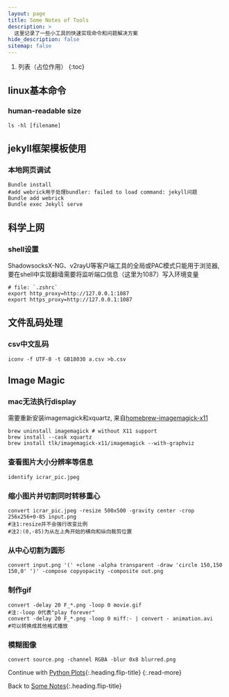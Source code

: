 ```yaml
---
layout: page
title: Some Notes of Tools
description: >
  这里记录了一些小工具的快速实现命令和问题解决方案
hide_description: false
sitemap: false
---
```


1. 列表（占位作用）
{:toc}

## linux基本命令
### human-readable size
~~~shell
ls -hl [filename]
~~~

## jekyll框架模板使用
### 本地网页调试
~~~shell
Bundle install
#add webrick用于处理bundler: failed to load command: jekyll问题
Bundle add webrick
Bundle exec Jekyll serve
~~~

## 科学上网
### shell设置
ShadowsocksX-NG、v2rayU等客户端工具的全局或PAC模式只能用于浏览器, 要在shell中实现翻墙需要将监听端口信息（这里为1087）写入环境变量

~~~shell
# file: `.zshrc`
export http_proxy=http://127.0.0.1:1087
export https_proxy=http://127.0.0.1:1087
~~~

## 文件乱码处理
### csv中文乱码
~~~shell
iconv -f UTF-8 -t GB18030 a.csv >b.csv
~~~

## Image Magic 
### mac无法执行display
需要重新安装imagemagick和xquartz, 来自[homebrew-imagemagick-x11](https://github.com/tlk/homebrew-imagemagick-x11)
~~~shell
brew uninstall imagemagick # without X11 support
brew install --cask xquartz
brew install tlk/imagemagick-x11/imagemagick --with-graphviz
~~~
### 查看图片大小分辨率等信息
~~~shell
identify icrar_pic.jpeg
~~~
### 缩小图片并切割同时转移重心
~~~shell
convert icrar_pic.jpeg -resize 500x500 -gravity center -crop 256x256+0-85 input.png
#注1:resize并不会强行改变比例
#注2:(0,-85)为从左上角开始的横向和纵向裁剪位置
~~~
### 从中心切割为圆形
~~~shell	
convert input.png '(' +clone -alpha transparent -draw 'circle 150,150 150,0' ')' -compose copyopacity -composite out.png
~~~
### 制作gif
~~~shell
convert -delay 20 F_*.png -loop 0 movie.gif
#注:-loop 0代表"play forever"
convert -delay 20 F_*.png -loop 0 miff:- | convert - animation.avi
#可以转换成其他格式播放
~~~
### 模糊图像
~~~shell
convert source.png -channel RGBA -blur 0x8 blurred.png
~~~

Continue with [Python Plots](notes_plot.md){:.heading.flip-title}
{:.read-more}

Back to [Some Notes](README.md){:.heading.flip-title}

